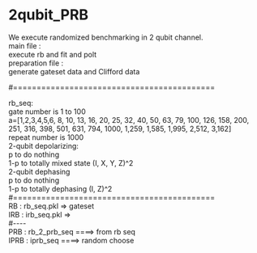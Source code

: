 # 2qubit_PRB
We execute randomized benchmarking in 2 qubit channel.  
main file :  
execute rb and fit and polt  
preparation file :  
generate gateset data and Clifford data  

#===========================================  

rb_seq:  
gate number is 1 to 100  
a=[1,2,3,4,5,6, 8, 10, 13, 16, 20, 25, 32, 40, 50, 63, 79, 100, 126, 158, 200, 251, 316, 398, 501, 631, 794, 1000, 1,259, 1,585, 1,995, 2,512, 3,162]  
repeat number is 1000  
2-qubit depolarizing:  
p to do nothing  
1-p to totally mixed state (I, X, Y, Z)^2  
2-qubit dephasing  
p to do nothing  
1-p to totally dephasing (I, Z)^2  
#===========================================  
RB : rb_seq.pkl => gateset  
IRB : irb_seq.pkl =>  
#----  
PRB : rb_2_prb_seq  ====> from rb seq   
IPRB : iprb_seq ====> random choose  
